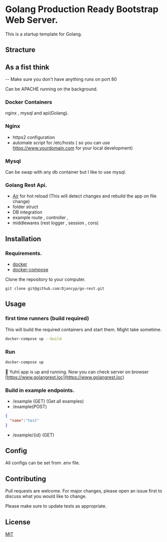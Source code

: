 # Golang Production Ready Bootstrap Web Server.

This is a startup template for Golang.

## Stracture

## As a fist think
-- Make sure you don't have anything runs on port 80

Can be APACHE running on the background.

### Docker Containers
nginx , mysql and api(Golang).

### Nginx
- https2 configuration
- automate script for /etc/hosts ( so you can use https://www.yourdomain.com for your local development)

### Mysql
Can be swap with any db container but I like to use mysql.

### Golang Rest Api.
- [Air](https://github.com/cosmtrek/air) for hot reload (This will detect changes and rebuild the app on file change)
- folder struct
- DB integration
- example route , controller , 
- middlewares (rest logger , session , cors)

## Installation
### Requirements.
- [docker](https://www.docker.com/)
- [docker-compose](https://docs.docker.com/compose/)

Clone the repository to your computer.

```git
git clone git@github.com:Djancyp/go-rest.git
```

## Usage

### first time runners  (build required)
This will build the required containers and start them. Might take sometime.
```bash
docker-compose up --build
```
### Run
```bash
docker-compose up
``````
🚀 Yuhii app is up and running.
Now you can check server on browser [https://www.golangrest.loc](https://www.golangrest.loc)

### Build in example endpoints.
- /example (GET) (Get all examples)
- /example(POST)
```json
{
  "name":"test"
}
```
- /example/{id} (GET)

## Config
All configs can be set from .env file.

## Contributing
Pull requests are welcome. For major changes, please open an issue first to discuss what you would like to change.

Please make sure to update tests as appropriate.

## License
[MIT](https://choosealicense.com/licenses/mit/)
